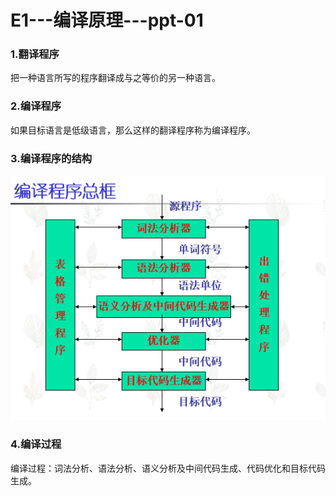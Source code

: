 # E1---编译原理---ppt-01

### 1.翻译程序

把一种语言所写的程序翻译成与之等价的另一种语言。

### 2.编译程序

如果目标语言是低级语言，那么这样的翻译程序称为编译程序。

### 3.编译程序的结构

![520953833b7f09e04385100bde8fc368.png](image/520953833b7f09e04385100bde8fc368.png)

### 4.编译过程

编译过程：词法分析、语法分析、语义分析及中间代码生成、代码优化和目标代码生成。

